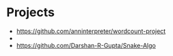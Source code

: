 # Projects

- https://github.com/anninterpreter/wordcount-project
- 
- https://github.com/Darshan-R-Gupta/Snake-Algo
